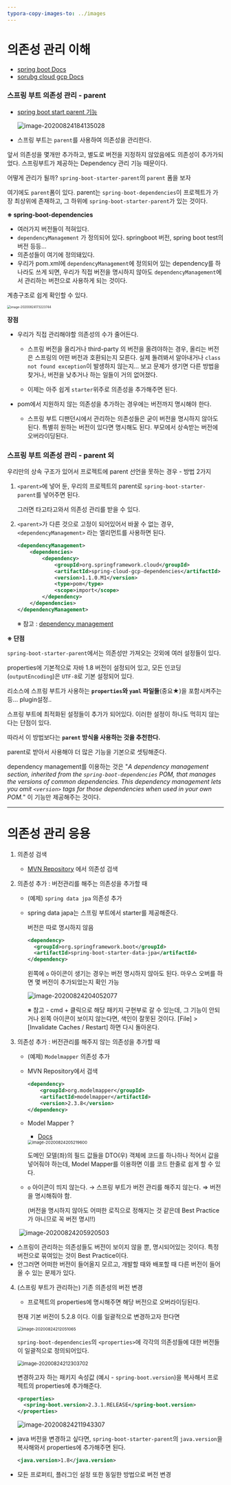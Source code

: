```yaml
---
typora-copy-images-to: ../images
---
```


# 의존성 관리 이해

* [spring boot Docs](https://docs.spring.io/spring-boot/docs/current/reference/htmlsingle/#using-boot-dependency-management)
* [sorubg cloud gcp Docs](https://docs.spring.io/spring-cloud-gcp/docs/1.1.0.M1/reference/html/index.html)



### 스프링 부트 의존성 관리 - parent

* [spring boot start parent 기능](https://docs.spring.io/spring-boot/docs/2.3.3.RELEASE/maven-plugin/reference/html/)

  ![image-20200824184135028](/Users/ssun/Develop/Project/SpringProjects/study-spring/note_spring/images/007S8ZIlgy1gi21hyfmt6j30ox0gcad0.jpg)

* 스프링 부트는 `parent`를 사용하여 의존성을 관리한다.

앞서 의존성을 몇개만 추가하고, 별도로 버전을 지정하지 않았음에도 의존성이 추가가되었다. 스프링부트가 제공하는 Dependency 관리 기능 때문이다.

어떻게 관리가 될까? `spring-boot-starter-parent`의  `parent` 폼을 보자

여기에도 `parent`폼이 있다. parent는 `spring-boot-dependencies`이 프로젝트가 가장 최상위에 존재하고, 그 하위에  `spring-boot-starter-parent`가 있는 것이다.



**※ spring-boot-dependencies**

* 여러가지 버전들이 적혀있다.
* `dependencyManagement` 가 정의되어 있다. springboot 버전, spring boot test의 버전 등등...
* 의존성들이 여기에 정의돼있다.
* 우리가 pom.xml에  `dependencyManagement`에 정의되어 있는 dependency를 하나라도 쓰게 되면, 우리가 직접 버전을 명시하지 않아도 `dependencyManagement`에서 관리하는 버전으로 사용하게 되는 것이다.

계층구조로 쉽게 확인할 수 있다.

<img src="/Users/ssun/Develop/Project/SpringProjects/study-spring/note_spring/images/007S8ZIlgy1gi1zi0cpm8j30fg0d5abs.jpg" alt="image-20200824173223744" style="zoom:50%;" />

**장점**

* 우리가 직접 관리해야할 의존성의 수가 줄어든다.

  * 스프링 버전을 올리거나 third-party 의 버전을 올려야하는 경우, 올리는 버전은 스프링의 어떤 버전과 호환되는지 모른다. 실제 돌려봐서 알아내거나 `class not found exception`이 발생하지 않는지... 보고 문제가 생기면 다른 방법을 찾거나, 버전을 낮추거나 하는 일들이 거의 없어졌다.

  * 이제는 아주 쉽게 `starter`위주로 의존성을 추가해주면 된다.

* pom에서 지원하지 않는 의존성을 추가하는 경우에는 버전까지 명시해야 한다.

  * 스프링 부트 디팬던시에서 관리하는 의존성들은 굳이 버전을 명시하지 않아도 된다. 특별히 원하는 버전이 있다면 명시해도 된다. 부모에서 상속받는 버전에 오버라이딩된다.



### 스프링 부트 의존성 관리 - parent 외

우리만의 상속 구조가 있어서 프로젝트에 parent 선언을 못하는 경우 - 방법 2가지

1. `<parent>`에 넣어 둔, 우리의 프로젝트의 parent로 `spring-boot-starter-parent`를 넣어주면 된다.

   그러면 타고타고와서 의존성 관리를 받을 수 있다.

2. `<parent>`가 다른 것으로 고정이 되어있어서 바꿀 수 없는 경우,  `<dependencyManagement>` 라는 엘리먼트를 사용하면 된다.

   ```xml
   <dependencyManagement>
       <dependencies>
           <dependency>
               <groupId>org.springframework.cloud</groupId>
               <artifactId>spring-cloud-gcp-dependencies</artifactId>
               <version>1.1.0.M1</version>
               <type>pom</type>
               <scope>import</scope>
           </dependency>
       </dependencies>
   </dependencyManagement>
   ```

    ※ 참고 : [dependency management](https://docs.spring.io/spring-cloud-gcp/docs/1.1.0.M1/reference/html/_dependency_management.html)

**※ 단점**

 `spring-boot-starter-parent`에서는 의존성만 가져오는 것외에 여러 설정들이 있다.

properties에 기본적으로 자바 1.8 버전이 설정되어 있고, 모든 인코딩(`outputEncoding`)은 `UTF-8`로 기본 설정되어 있다.

리소스에 스프링 부트가 사용하는 **`properties`와 `yaml` 파일들**(중요★)을 포함시켜주는 등... plugin설정..

스프링 부트에 최적화된 설정들이 추가가 되어있다. 이러한 설정이 하나도 먹히지 않는다는 단점이 있다.

따라서 이 방법보다는 **`parent` 방식을 사용하는 것을 추천한다.**

parent로 받아서 사용해야 더 많은 기능을 기본으로 셋팅해준다.



dependency management를 이용하는 것은 "*A dependency management section, inherited from the `spring-boot-dependencies` POM, that manages the versions of common dependencies. This dependency management lets you omit `<version>` tags for those dependencies when used in your own POM.*" 이 기능만 제공해주는 것이다. 



---

# 의존성 관리 응용

1. 의존성 검색
   * [MVN Repository](https://mvnrepository.com/) 에서 의존성 검색



2. 의존성 추가 : 버전관리를 해주는 의존성을 추가할 때

   * (예제) `spring data jpa` 의존성 추가

   * spring data japa는 스프링 부트에서 starter를 제공해준다.

     버전은 따로 명시하지 않음

     ```xml
     <dependency>
       <groupId>org.springframework.boot</groupId>
       <artifactId>spring-boot-starter-data-jpa</artifactId>
     </dependency>
     ```

     왼쪽에 `o` 아이콘이 생기는 경우는 버전 명시하지 않아도 된다. 마우스 오버를 하면 몇 버전이 추가되었는지 확인 가능

     ![image-20200824204052077](/Users/ssun/Develop/Project/SpringProjects/study-spring/note_spring/images/007S8ZIlgy1gi24y28pkij30g8068t9e.jpg)

     ※ 참고 - cmd + 클릭으로 해당 패키지 구현부로 갈 수 있는데, 그 기능이 안되거나 왼쪽 아이콘이 보이지 않는다면, 색인이 잘못된 것이다. [File] > [Invalidate Caches / Restart] 하면 다시 돌아온다. 



3. 의존성 추가 : 버전관리를 해주지 않는 의존성을 추가할 때

   * (예제) `Modelmapper` 의존성 추가

   * MVN Repository에서 검색

     ```xml
     <dependency>
         <groupId>org.modelmapper</groupId>
         <artifactId>modelmapper</artifactId>
         <version>2.3.8</version>
     </dependency>
     ```

   * Model Mapper ?

     * [Docs](http://modelmapper.org/getting-started/)

     <img src="/Users/ssun/Develop/Project/SpringProjects/study-spring/note_spring/images/007S8ZIlgy1gi259zktquj30k50f10u0.jpg" alt="image-20200824205219600" style="zoom: 67%;" />

     도메인 모델(좌)의 필드 값들을 DTO(우) 객체에 코드를 하나하나 적어서 값을 넣어줘야 하는데, Model Mapper를 이용하면 이를 코드 한줄로 쉽게 할 수 있다. 

   * `o` 아이콘이 띄지 않는다. → 스프링 부트가 버전 관리를 해주지 않는다. ⇒ 버전을 명시해줘야 함.

     (버전을 명시하지 않아도 어떠한 로직으로 정해지는 것 같은데 Best Practice가 아니므로 꼭 버전 명시!!)

   ​	![image-20200824205920503](/Users/ssun/Develop/Project/SpringProjects/study-spring/note_spring/images/image-20200824205920503.png)

* 스프링이 관리하는 의존성들도 버전이 보이지 않을 뿐, 명시되어있는 것이다. 특정 버전으로 묶여있는 것이 Best Practice이다.
* 안그러면 어떠한 버전이 들어올지 모르고, 개발할 때와 배포할 때 다른 버전이 들어올 수 있는 문제가 있다.



4. (스프링 부트가 관리하는) 기존 의존성의 버전 변경

   * 프로젝트의 properties에 명시해주면 해당 버전으로 오버라이딩된다.

   현재 기본 버전이 5.2.8 이다. 이를 일괄적으로 변경하고자 한다면

   <img src="/Users/ssun/Develop/Project/SpringProjects/study-spring/note_spring/images/image-20200824212051065.png" alt="image-20200824212051065" style="zoom:67%;" />

   `spring-boot-dependencies`의 `<properties>`에 각각의 의존성들에 대한 버전들이 일괄적으로 정의되어있다.
   
   <img src="/Users/ssun/Develop/Project/SpringProjects/study-spring/note_spring/images/image-20200824212303702.png" alt="image-20200824212303702" style="zoom:80%;" />
   
   
   
   변경하고자 하는 패키지 속성값 (예시 - `spring-boot.version`)을 복사해서 프로젝트의 properties에 추가해준다.
   
   ```xml
   <properties>
     <spring-boot.version>2.3.1.RELEASE</spring-boot.version>
   </properties>
   ```
   
   ![image-20200824211943307](/Users/ssun/Develop/Project/SpringProjects/study-spring/note_spring/images/image-20200824211943307.png)



* java 버전을 변경하고 싶다면, `spring-boot-starter-parent`의 `java.version`을 복사해와서 properties에 추가해주면 된다.

  ```xml
  <java.version>1.8</java.version>
  ```

* 모든 프로퍼티, 플러그인 설정 또한 동일한 방법으로 버전 변경



















